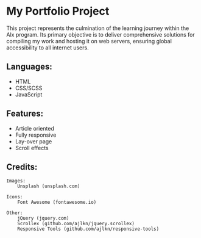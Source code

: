 # My Portfolio Project

This project represents the culmination of the learning journey within the Alx program. Its primary objective is to deliver comprehensive solutions for compiling my work and hosting it on web servers, ensuring global accessibility to all internet users.

## Languages:

- HTML
- CSS/SCSS
- JavaScript

## Features:

- Article oriented
- Fully responsive
- Lay-over page
- Scroll effects

## Credits:

    Images:
    	Unsplash (unsplash.com)

    Icons:
    	Font Awesome (fontawesome.io)

    Other:
    	jQuery (jquery.com)
    	Scrollex (github.com/ajlkn/jquery.scrollex)
    	Responsive Tools (github.com/ajlkn/responsive-tools)
